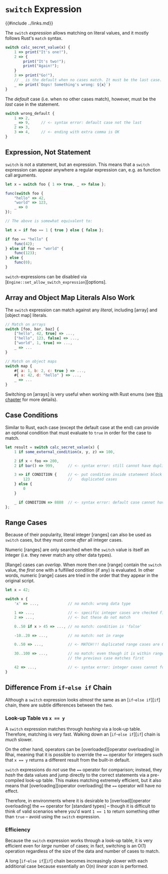 `switch` Expression
===================

{{#include ../links.md}}

The `switch` _expression_ allows matching on literal values, and it mostly follows Rust's `match` syntax.

```js
switch calc_secret_value(x) {
    1 => print("It's one!"),
    2 => {
        print("It's two!");
        print("Again!");
    }
    3 => print("Go!"),
    // _ is the default when no cases match. It must be the last case.
    _ => print(`Oops! Something's wrong: ${x}`)
}
```

The _default_ case (i.e. when no other cases match), however, must be the _last_ case in the statement.

```js
switch wrong_default {
    1 => 2,
    _ => 9,     // <- syntax error: default case not the last
    2 => 3,
    3 => 4,     // <- ending with extra comma is OK
}
```


Expression, Not Statement
------------------------

`switch` is not a statement, but an expression. This means that a `switch` expression can
appear anywhere a regular expression can, e.g. as function call arguments.

```js
let x = switch foo { 1 => true, _ => false };

func(switch foo {
    "hello" => 42,
    "world" => 123,
    _ => 0
});

// The above is somewhat equivalent to:

let x = if foo == 1 { true } else { false };

if foo == "hello" {
    func(42);
} else if foo == "world" {
    func(123);
} else {
    func(0);
}
```

`switch`-expressions can be disabled via [`Engine::set_allow_switch_expression`][options].


Array and Object Map Literals Also Work
--------------------------------------

The `switch` expression can match against any _literal_, including [array] and [object map] literals.

```js
// Match on arrays
switch [foo, bar, baz] {
    ["hello", 42, true] => ...,
    ["hello", 123, false] => ...,
    ["world", 1, true] => ...,
    _ => ...
}

// Match on object maps
switch map {
    #{ a: 1, b: 2, c: true } => ...,
    #{ a: 42, d: "hello" } => ...,
    _ => ...
}
```

Switching on [arrays] is very useful when working with Rust enums
(see [this chapter]({{rootUrl}}/patterns/enums.md) for more details).


Case Conditions
---------------

Similar to Rust, each case (except the default case at the end) can provide an optional condition
that must evaluate to `true` in order for the case to match.

```js
let result = switch calc_secret_value(x) {
    1 if some_external_condition(x, y, z) => 100,

    2 if x < foo => 200,
    2 if bar() => 999,      // <- syntax error: still cannot have duplicated cases

    3 => if CONDITION {     // <- put condition inside statement block for
        123                 //    duplicated cases
    } else {
        0
    }

    _ if CONDITION => 8888  // <- syntax error: default case cannot have condition
};
```


Range Cases
-----------

Because of their popularity, literal integer [ranges] can also be used as `switch` cases,
but they must come _after_ all integer cases.

Numeric [ranges] are only searched when the `switch` value is itself an integer (i.e. they never
match any other data types).

[Range] cases can _overlap_. When more then one [range] contain the `switch` value, the _first_ one
with a fulfilled condition (if any) is evaluated.  In other words, numeric [range] cases are tried
in the order that they appear in the original script.

```js
let x = 42;

switch x {
    'x' => ...,             // no match: wrong data type

    1 => ...,               // <- specific integer cases are checked first
    2 => ...,               // <- but these do not match

    0..50 if x > 45 => ..., // no match: condition is 'false'

    -10..20 => ...,         // no match: not in range

    0..50 => ...,           // <- MATCH!!! duplicated range cases are OK

    30..100 => ...,         // no match: even though it is within range,
                            // the previous case matches first

    42 => ...,              // <- syntax error: integer cases cannot follow range cases
}
```


Difference From `if`-`else if` Chain
-----------------------------------

Although a `switch` expression looks _almost_ the same as an [`if`-`else if`][`if`] chain,
there are subtle differences between the two.

### Look-up Table vs `x == y`

A `switch` expression matches through _hashing_ via a look-up table.
Therefore, matching is very fast.  Walking down an [`if`-`else if`][`if`]
chain is _much_ slower.

On the other hand, operators can be [overloaded][operator overloading] in Rhai,
meaning that it is possible to override the `==` operator for integers such
that `x == y` returns a different result from the built-in default.

`switch` expressions do _not_ use the `==` operator for comparison;
instead, they _hash_ the data values and jump directly to the correct
statements via a pre-compiled look-up table.  This makes matching extremely
efficient, but it also means that [overloading][operator overloading]
the `==` operator will have no effect.

Therefore, in environments where it is desirable to [overload][operator overloading]
the `==` operator for [standard types] &ndash; though it is difficult to think of valid scenarios
where you'd want `1 == 1` to return something other than `true` &ndash;
avoid using the `switch` expression.

### Efficiency

Because the `switch` expression works through a look-up table, it is very efficient
even for _large_ number of cases; in fact, switching is an O(1) operation regardless
of the size of the data and number of cases to match.

A long [`if`-`else if`][`if`] chain becomes increasingly slower with each additional case
because essentially an O(n) _linear scan_ is performed.
